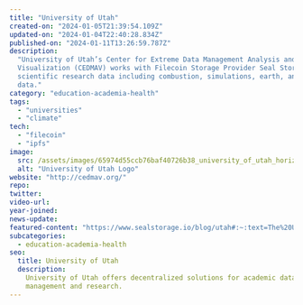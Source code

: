 ```yaml
---
title: "University of Utah"
created-on: "2024-01-05T21:39:54.109Z"
updated-on: "2024-01-04T22:40:28.834Z"
published-on: "2024-01-11T13:26:59.787Z"
description:
  "University of Utah’s Center for Extreme Data Management Analysis and
  Visualization (CEDMAV) works with Filecoin Storage Provider Seal Storage to store
  scientific research data including combustion, simulations, earth, and satellite
  data."
category: "education-academia-health"
tags:
  - "universities"
  - "climate"
tech:
  - "filecoin"
  - "ipfs"
image:
  src: /assets/images/65974d55ccb76baf40726b38_university_of_utah_horizontal_logo.svg.png
  alt: "University of Utah Logo"
website: "http://cedmav.org/"
repo:
twitter:
video-url:
year-joined:
news-update:
featured-content: "https://www.sealstorage.io/blog/utah#:~:text=The%20University%20of%20Utah%20is,of%20Seal's%20underlying%20network%2C%20Filecoin"
subcategories:
  - education-academia-health
seo:
  title: University of Utah
  description:
    University of Utah offers decentralized solutions for academic data
    management and research.
---
```

